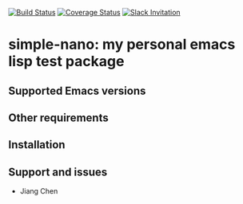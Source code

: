 [![Build Status](https://travis-ci.org/chenapaul/simple-nano.svg?branch=master)](https://travis-ci.org/chenapaul/simple-nano)
[![Coverage Status](https://coveralls.io/repos/github/chenapaul/simple-nano/badge.svg?branch=master)](https://coveralls.io/github/chenapaul/simple-nano?branch=master)
[![Slack Invitation](https://simple-nano.herokuapp.com/badge.svg)](https://simple-nano.herokuapp.com)

# simple-nano: my personal emacs lisp test package

## Supported Emacs versions

## Other requirements

## Installation

## Support and issues

- Jiang Chen
